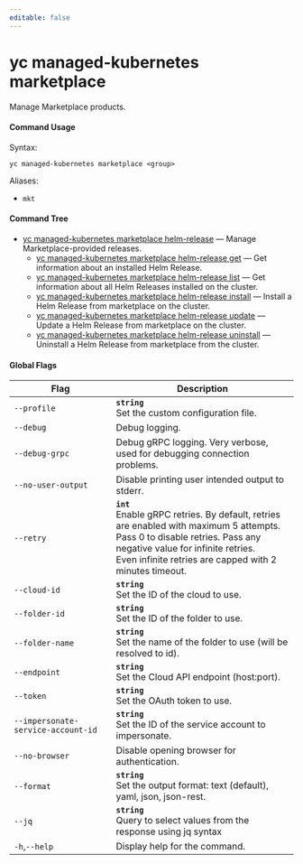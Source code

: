 ```yaml
---
editable: false
---
```


# yc managed-kubernetes marketplace

Manage Marketplace products.

#### Command Usage

Syntax: 

`yc managed-kubernetes marketplace <group>`

Aliases: 

- `mkt`

#### Command Tree

- [yc managed-kubernetes marketplace helm-release](helm-release/index.md) — Manage Marketplace-provided releases.
	- [yc managed-kubernetes marketplace helm-release get](helm-release/get.md) — Get information about an installed Helm Release.
	- [yc managed-kubernetes marketplace helm-release list](helm-release/list.md) — Get information about all Helm Releases installed on the cluster.
	- [yc managed-kubernetes marketplace helm-release install](helm-release/install.md) — Install a Helm Release from marketplace on the cluster.
	- [yc managed-kubernetes marketplace helm-release update](helm-release/update.md) — Update a Helm Release from marketplace on the cluster.
	- [yc managed-kubernetes marketplace helm-release uninstall](helm-release/uninstall.md) — Uninstall a Helm Release from marketplace from the cluster.

#### Global Flags

| Flag | Description |
|----|----|
|`--profile`|<b>`string`</b><br/>Set the custom configuration file.|
|`--debug`|Debug logging.|
|`--debug-grpc`|Debug gRPC logging. Very verbose, used for debugging connection problems.|
|`--no-user-output`|Disable printing user intended output to stderr.|
|`--retry`|<b>`int`</b><br/>Enable gRPC retries. By default, retries are enabled with maximum 5 attempts.<br/>Pass 0 to disable retries. Pass any negative value for infinite retries.<br/>Even infinite retries are capped with 2 minutes timeout.|
|`--cloud-id`|<b>`string`</b><br/>Set the ID of the cloud to use.|
|`--folder-id`|<b>`string`</b><br/>Set the ID of the folder to use.|
|`--folder-name`|<b>`string`</b><br/>Set the name of the folder to use (will be resolved to id).|
|`--endpoint`|<b>`string`</b><br/>Set the Cloud API endpoint (host:port).|
|`--token`|<b>`string`</b><br/>Set the OAuth token to use.|
|`--impersonate-service-account-id`|<b>`string`</b><br/>Set the ID of the service account to impersonate.|
|`--no-browser`|Disable opening browser for authentication.|
|`--format`|<b>`string`</b><br/>Set the output format: text (default), yaml, json, json-rest.|
|`--jq`|<b>`string`</b><br/>Query to select values from the response using jq syntax|
|`-h`,`--help`|Display help for the command.|
